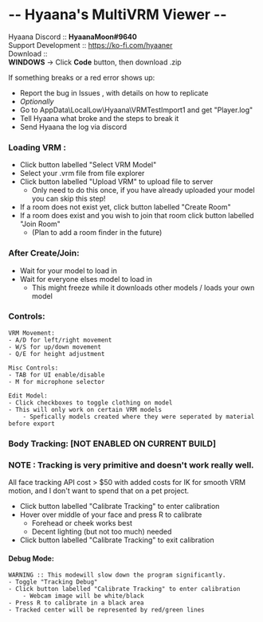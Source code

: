 # -- Hyaana's MultiVRM Viewer --
Hyaana Discord :: **HyaanaMoon#9640**  
Support Development :: https://ko-fi.com/hyaaner  
Download ::  
**WINDOWS** -> Click **Code** button, then download .zip

If something breaks or a red error shows up:  
- Report the bug in Issues , with details on how to replicate
- _Optionally_
- Go to AppData\LocalLow\Hyaana\VRMTestImport1 and get "Player.log"
- Tell Hyaana what broke and the steps to break it
- Send Hyaana the log via discord

### Loading VRM :
 - Click button labelled "Select VRM Model"
 - Select your .vrm file from file explorer
 - Click button labelled "Upload VRM" to upload file to server
 	- Only need to do this once, if you have already uploaded your model you can skip this step!
 - If a room does not exist yet, click button labelled "Create Room"
 - If a room does exist and you wish to join that room click button labelled "Join Room"
	- (Plan to add a room finder in the future)

### After Create/Join:
 - Wait for your model to load in
 - Wait for everyone elses model to load in
 	- This might freeze while it downloads other models / loads your own model

### Controls:
	VRM Movement:
	- A/D for left/right movement
	- W/S for up/down movement
	- Q/E for height adjustment
	
	Misc Controls:
	- TAB for UI enable/disable
	- M for microphone selector

	Edit Model:
	- Click checkboxes to toggle clothing on model
	- This will only work on certain VRM models
		- Spefically models created where they were seperated by material before export

### Body Tracking:		[NOT ENABLED ON CURRENT BUILD]
### NOTE : 	Tracking is very primitive and doesn't work really well.
All face tracking API cost > $50 with added costs for IK for smooth VRM motion, and I don't want to spend that on a pet project.

- Click button labelled "Calibrate Tracking" to enter calibration
- Hover over middle of your face and press R to calibrate
	- Forehead or cheek works best
	- Decent lighting (but not too much) needed
- Click button labelled "Calibrate Tracking" to exit calibration
	
#### Debug Mode:
	WARNING :: This modewill slow down the program significantly.
	- Toggle "Tracking Debug"
	- Click button labelled "Calibrate Tracking" to enter calibration
		- Webcam image will be white/black
	- Press R to calibrate in a black area
	- Tracked center will be represented by red/green lines
